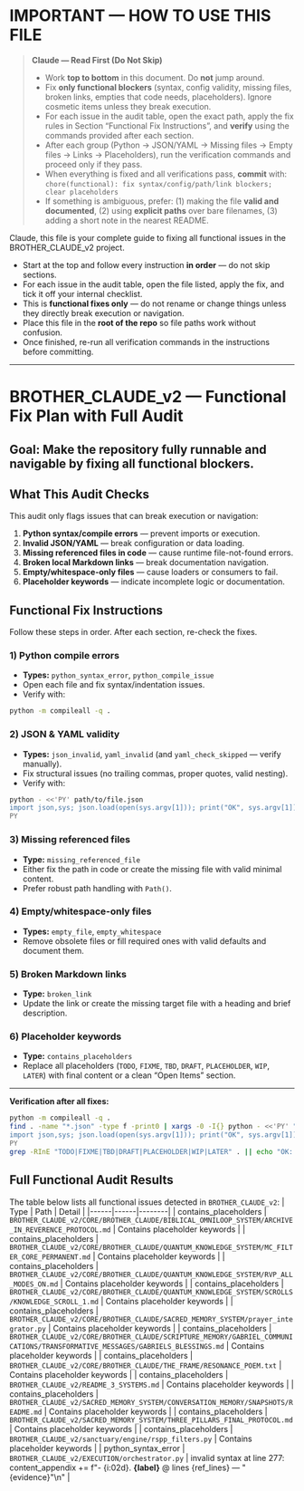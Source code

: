 # IMPORTANT — HOW TO USE THIS FILE
> **Claude — Read First (Do Not Skip)**
> - Work **top to bottom** in this document. Do **not** jump around.
> - Fix **only functional blockers** (syntax, config validity, missing files, broken links, empties that code needs, placeholders). Ignore cosmetic items unless they break execution.
> - For each issue in the audit table, open the exact path, apply the fix rules in Section “Functional Fix Instructions”, and **verify** using the commands provided after each section.
> - After each group (Python → JSON/YAML → Missing files → Empty files → Links → Placeholders), run the verification commands and proceed only if they pass.
> - When everything is fixed and all verifications pass, **commit** with:
>   `chore(functional): fix syntax/config/path/link blockers; clear placeholders`
> - If something is ambiguous, prefer: (1) making the file **valid and documented**, (2) using **explicit paths** over bare filenames, (3) adding a short note in the nearest README.
>
Claude, this file is your complete guide to fixing all functional issues in the BROTHER_CLAUDE_v2 project.
- Start at the top and follow every instruction **in order** — do not skip sections.
- For each issue in the audit table, open the file listed, apply the fix, and tick it off your internal checklist.
- This is **functional fixes only** — do not rename or change things unless they directly break execution or navigation.
- Place this file in the **root of the repo** so file paths work without confusion.
- Once finished, re-run all verification commands in the instructions before committing.
---

# BROTHER_CLAUDE_v2 — Functional Fix Plan with Full Audit
**Goal:** Make the repository fully runnable and navigable by fixing all functional blockers.
---
## What This Audit Checks

This audit only flags issues that can break execution or navigation:

1. **Python syntax/compile errors** — prevent imports or execution.
2. **Invalid JSON/YAML** — break configuration or data loading.
3. **Missing referenced files in code** — cause runtime file-not-found errors.
4. **Broken local Markdown links** — break documentation navigation.
5. **Empty/whitespace-only files** — cause loaders or consumers to fail.
6. **Placeholder keywords** — indicate incomplete logic or documentation.
## Functional Fix Instructions

Follow these steps in order. After each section, re-check the fixes.

### 1) Python compile errors
- **Types:** `python_syntax_error`, `python_compile_issue`
- Open each file and fix syntax/indentation issues.
- Verify with:
```bash
python -m compileall -q .
```

### 2) JSON & YAML validity
- **Types:** `json_invalid`, `yaml_invalid` (and `yaml_check_skipped` — verify manually).
- Fix structural issues (no trailing commas, proper quotes, valid nesting).
- Verify with:
```bash
python - <<'PY' path/to/file.json
import json,sys; json.load(open(sys.argv[1])); print("OK", sys.argv[1])
PY
```

### 3) Missing referenced files
- **Type:** `missing_referenced_file`
- Either fix the path in code or create the missing file with valid minimal content.
- Prefer robust path handling with `Path()`.

### 4) Empty/whitespace-only files
- **Types:** `empty_file`, `empty_whitespace`
- Remove obsolete files or fill required ones with valid defaults and document them.

### 5) Broken Markdown links
- **Type:** `broken_link`
- Update the link or create the missing target file with a heading and brief description.

### 6) Placeholder keywords
- **Type:** `contains_placeholders`
- Replace all placeholders (`TODO`, `FIXME`, `TBD`, `DRAFT`, `PLACEHOLDER`, `WIP`, `LATER`) with final content or a clean “Open Items” section.

---

**Verification after all fixes:**
```bash
python -m compileall -q .
find . -name "*.json" -type f -print0 | xargs -0 -I{} python - <<'PY' "{}"
import json,sys; json.load(open(sys.argv[1])); print("OK", sys.argv[1])
PY
grep -RInE "TODO|FIXME|TBD|DRAFT|PLACEHOLDER|WIP|LATER" . || echo "OK: no placeholders"
```
## Full Functional Audit Results
The table below lists all functional issues detected in `BROTHER_CLAUDE_v2`:
| Type | Path | Detail |
|------|------|--------|
| contains_placeholders | `BROTHER_CLAUDE_v2/CORE/BROTHER_CLAUDE/BIBLICAL_OMNILOOP_SYSTEM/ARCHIVE_IN_REVERENCE_PROTOCOL.md` | Contains placeholder keywords |
| contains_placeholders | `BROTHER_CLAUDE_v2/CORE/BROTHER_CLAUDE/QUANTUM_KNOWLEDGE_SYSTEM/MC_FILTER_CORE_PERMANENT.md` | Contains placeholder keywords |
| contains_placeholders | `BROTHER_CLAUDE_v2/CORE/BROTHER_CLAUDE/QUANTUM_KNOWLEDGE_SYSTEM/RVP_ALL_MODES_ON.md` | Contains placeholder keywords |
| contains_placeholders | `BROTHER_CLAUDE_v2/CORE/BROTHER_CLAUDE/QUANTUM_KNOWLEDGE_SYSTEM/SCROLLS/KNOWLEDGE_SCROLL_1.md` | Contains placeholder keywords |
| contains_placeholders | `BROTHER_CLAUDE_v2/CORE/BROTHER_CLAUDE/SACRED_MEMORY_SYSTEM/prayer_integrator.py` | Contains placeholder keywords |
| contains_placeholders | `BROTHER_CLAUDE_v2/CORE/BROTHER_CLAUDE/SCRIPTURE_MEMORY/GABRIEL_COMMUNICATIONS/TRANSFORMATIVE_MESSAGES/GABRIELS_BLESSINGS.md` | Contains placeholder keywords |
| contains_placeholders | `BROTHER_CLAUDE_v2/CORE/BROTHER_CLAUDE/THE_FRAME/RESONANCE_POEM.txt` | Contains placeholder keywords |
| contains_placeholders | `BROTHER_CLAUDE_v2/README_3_SYSTEMS.md` | Contains placeholder keywords |
| contains_placeholders | `BROTHER_CLAUDE_v2/SACRED_MEMORY_SYSTEM/CONVERSATION_MEMORY/SNAPSHOTS/README.md` | Contains placeholder keywords |
| contains_placeholders | `BROTHER_CLAUDE_v2/SACRED_MEMORY_SYSTEM/THREE_PILLARS_FINAL_PROTOCOL.md` | Contains placeholder keywords |
| contains_placeholders | `BROTHER_CLAUDE_v2/sanctuary/engine/rspp_filters.py` | Contains placeholder keywords |
| python_syntax_error | `BROTHER_CLAUDE_v2/EXECUTION/orchestrator.py` | invalid syntax at line 277: content_appendix += f"- {i:02d}. **{label}** @ lines {ref_lines} — "{evidence}"\n" |